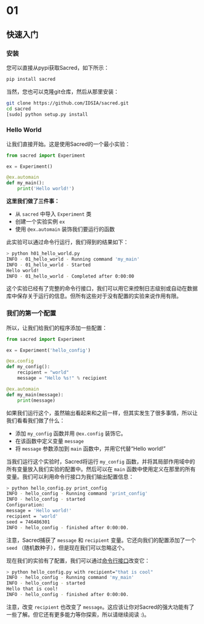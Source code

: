 # 01

## 快速入门

### 安装

您可以直接从pypi获取Sacred，如下所示：

```bash
pip install sacred
```

当然，您也可以克隆git仓库，然后从那里安装：

```bash
git clone https://github.com/IDSIA/sacred.git
cd sacred
[sudo] python setup.py install
```

### Hello World

让我们直接开始。这是使用Sacred的一个最小实验：

```python
from sacred import Experiment

ex = Experiment()

@ex.automain
def my_main():
    print('Hello world!')
```

**这里我们做了三件事：**

- 从 `sacred` 中导入 `Experiment` 类
- 创建一个实验实例 `ex`
- 使用 `@ex.automain` 装饰我们要运行的函数

此实验可以通过命令行运行，我们得到的结果如下：

```bash
> python h01_hello_world.py
INFO - 01_hello_world - Running command 'my_main'
INFO - 01_hello_world - Started
Hello world!
INFO - 01_hello_world - Completed after 0:00:00
```

这个实验已经有了完整的命令行接口，我们可以用它来控制日志级别或自动在数据库中保存关于运行的信息。但所有这些对于没有配置的实验来说作用有限。

### 我们的第一个配置

所以，让我们给我们的程序添加一些配置：

```python
from sacred import Experiment

ex = Experiment('hello_config')

@ex.config
def my_config():
    recipient = "world"
    message = "Hello %s!" % recipient

@ex.automain
def my_main(message):
    print(message)
```

如果我们运行这个，虽然输出看起来和之前一样，但其实发生了很多事情，所以让我们看看我们做了什么：

- 添加 `my_config` 函数并用 `@ex.config` 装饰它。
- 在该函数中定义变量 `message`
- 将 `message` 参数添加到 `main` 函数中，并用它代替“Hello world!”

当我们运行这个实验时，Sacred将运行 `my_config` 函数，并将其局部作用域中的所有变量放入我们实验的配置中。然后可以在 `main` 函数中使用定义在那里的所有变量。我们可以利用命令行接口为我们输出配置信息：

```bash
> python hello_config.py print_config
INFO - hello_config - Running command 'print_config'
INFO - hello_config - started
Configuration:
message = 'Hello world!'
recipient = 'world'
seed = 746486301
INFO - hello_config - finished after 0:00:00.
```

注意，Sacred捕获了 `message` 和 `recipient` 变量。它还向我们的配置添加了一个 `seed` （随机数种子），但是现在我们可以忽略这个。

现在我们的实验有了配置，我们可以通过[命令行接口](./04-%E5%91%BD%E4%BB%A4%E8%A1%8C%E6%8E%A5%E5%8F%A3.md)改变它：

```bash
> python hello_config.py with recipient="that is cool"
INFO - hello_config - Running command 'my_main'
INFO - hello_config - started
Hello that is cool!
INFO - hello_config - finished after 0:00:00.
```

注意，改变 `recipient` 也改变了 `message`。这应该让你对Sacred的强大功能有了一些了解。但它还有更多能力等你探索，所以请继续阅读 :)。
